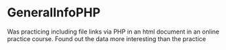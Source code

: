 # GeneralInfoPHP
Was practicing including file links via PHP in an html document in an online practice course. Found out the data more interesting than the practice
